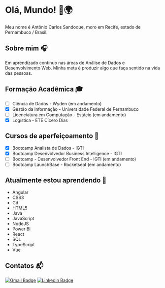# Olá, Mundo! 👋🌍
Meu nome é Antônio Carlos Sandoque, moro em Recife, estado de Pernambuco / Brasil.

## Sobre mim 🎧
Em aprendizado contínuo nas áreas de Análise de Dados e Desenvolvimento Web.
Minha meta é produzir algo que faça sentido na vida das pessoas.

## Formação Acadêmica :mortar_board:
- [ ] Ciência de Dados - Wyden (em andamento)
- [x] Gestão da Informação - Universidade Federal de Pernambuco
- [ ] Licenciatura em Computação - Estácio (em andamento)
- [x] Logística - ETE Cícero Dias

## Cursos de aperfeiçoamento :blue_book:
- [x] Bootcamp Analista de Dados - IGTI
- [x] Bootcamp Desenvolvedor Business Intelligence - IGTI
- [ ] Bootcamp - Desenvolvedor Front End - IGTI (em andamento)
- [ ] Bootcamp LaunchBase - Rocketseat (em andamento)

## Atualmente estou aprendendo :floppy_disk:
- Angular
- CSS3
- Git
- HTML5
- Java
- JavaScript
- NodeJS
- Power BI
- React
- SQL
- TypeScript
- Vue

## Contatos :mailbox_with_mail:
[![Gmail Badge](https://img.shields.io/badge/-acsandoque@gmail.com-c14438?style=flat-square&logo=Gmail&logoColor=white&link=mailto:acsandoque@gmail.com)](mailto:acsandoque@gmail.com)
[![Linkedin Badge](https://img.shields.io/badge/-Sandoque-blue?style=flat-square&logo=Linkedin&logoColor=white&link=https://www.linkedin.com/in/sandoque/)](https://www.linkedin.com/in/sandoque/)
